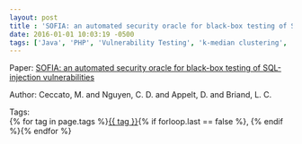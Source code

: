 ```yaml
---
layout: post
title : 'SOFIA: an automated security oracle for black-box testing of SQL-injection vulnerabilities'
date: 2016-01-01 10:03:19 -0500
tags: ['Java', 'PHP', 'Vulnerability Testing', 'k-median clustering', 'Parse Tree']
---
```

Paper: [SOFIA: an automated security oracle for black-box testing of SQL-injection vulnerabilities](https://dl.acm.org/doi/abs/10.1145/2970276.2970343?casa_token=X3F33lThJdUAAAAA:l2EhPPiX8tr3fomIBgKK_0-9w43ke2m-dSqCHaD6Y7xjlXAEVWYORzN5RKf3HT7b3AhqoLzKg8Y)

Author: Ceccato, M. and Nguyen, C. D. and Appelt, D. and Briand, L. C.




 Tags:  
        <span>{% for tag in page.tags %}<a href="/tags/#{{ tag | slugify }}">{{ tag }}</a>{% if forloop.last == false %}, {% endif %}{% endfor %}</span>
